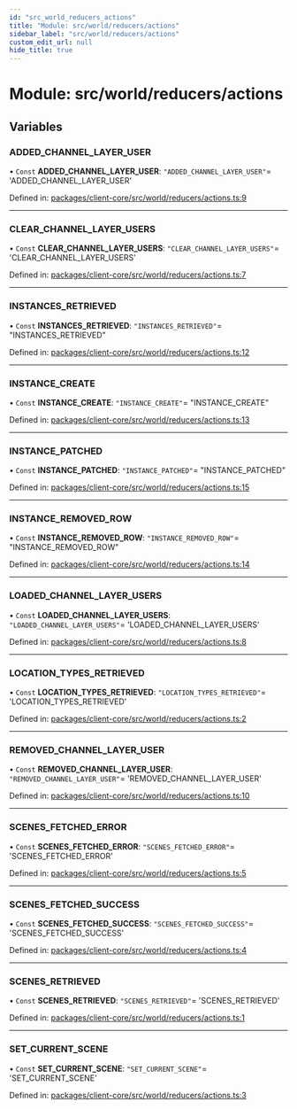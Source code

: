 ```yaml
---
id: "src_world_reducers_actions"
title: "Module: src/world/reducers/actions"
sidebar_label: "src/world/reducers/actions"
custom_edit_url: null
hide_title: true
---
```


# Module: src/world/reducers/actions

## Variables

### ADDED\_CHANNEL\_LAYER\_USER

• `Const` **ADDED\_CHANNEL\_LAYER\_USER**: ``"ADDED_CHANNEL_LAYER_USER"``= 'ADDED\_CHANNEL\_LAYER\_USER'

Defined in: [packages/client-core/src/world/reducers/actions.ts:9](https://github.com/xr3ngine/xr3ngine/blob/2d83606b6/packages/client-core/src/world/reducers/actions.ts#L9)

___

### CLEAR\_CHANNEL\_LAYER\_USERS

• `Const` **CLEAR\_CHANNEL\_LAYER\_USERS**: ``"CLEAR_CHANNEL_LAYER_USERS"``= 'CLEAR\_CHANNEL\_LAYER\_USERS'

Defined in: [packages/client-core/src/world/reducers/actions.ts:7](https://github.com/xr3ngine/xr3ngine/blob/2d83606b6/packages/client-core/src/world/reducers/actions.ts#L7)

___

### INSTANCES\_RETRIEVED

• `Const` **INSTANCES\_RETRIEVED**: ``"INSTANCES_RETRIEVED"``= "INSTANCES\_RETRIEVED"

Defined in: [packages/client-core/src/world/reducers/actions.ts:12](https://github.com/xr3ngine/xr3ngine/blob/2d83606b6/packages/client-core/src/world/reducers/actions.ts#L12)

___

### INSTANCE\_CREATE

• `Const` **INSTANCE\_CREATE**: ``"INSTANCE_CREATE"``= "INSTANCE\_CREATE"

Defined in: [packages/client-core/src/world/reducers/actions.ts:13](https://github.com/xr3ngine/xr3ngine/blob/2d83606b6/packages/client-core/src/world/reducers/actions.ts#L13)

___

### INSTANCE\_PATCHED

• `Const` **INSTANCE\_PATCHED**: ``"INSTANCE_PATCHED"``= "INSTANCE\_PATCHED"

Defined in: [packages/client-core/src/world/reducers/actions.ts:15](https://github.com/xr3ngine/xr3ngine/blob/2d83606b6/packages/client-core/src/world/reducers/actions.ts#L15)

___

### INSTANCE\_REMOVED\_ROW

• `Const` **INSTANCE\_REMOVED\_ROW**: ``"INSTANCE_REMOVED_ROW"``= "INSTANCE\_REMOVED\_ROW"

Defined in: [packages/client-core/src/world/reducers/actions.ts:14](https://github.com/xr3ngine/xr3ngine/blob/2d83606b6/packages/client-core/src/world/reducers/actions.ts#L14)

___

### LOADED\_CHANNEL\_LAYER\_USERS

• `Const` **LOADED\_CHANNEL\_LAYER\_USERS**: ``"LOADED_CHANNEL_LAYER_USERS"``= 'LOADED\_CHANNEL\_LAYER\_USERS'

Defined in: [packages/client-core/src/world/reducers/actions.ts:8](https://github.com/xr3ngine/xr3ngine/blob/2d83606b6/packages/client-core/src/world/reducers/actions.ts#L8)

___

### LOCATION\_TYPES\_RETRIEVED

• `Const` **LOCATION\_TYPES\_RETRIEVED**: ``"LOCATION_TYPES_RETRIEVED"``= 'LOCATION\_TYPES\_RETRIEVED'

Defined in: [packages/client-core/src/world/reducers/actions.ts:2](https://github.com/xr3ngine/xr3ngine/blob/2d83606b6/packages/client-core/src/world/reducers/actions.ts#L2)

___

### REMOVED\_CHANNEL\_LAYER\_USER

• `Const` **REMOVED\_CHANNEL\_LAYER\_USER**: ``"REMOVED_CHANNEL_LAYER_USER"``= 'REMOVED\_CHANNEL\_LAYER\_USER'

Defined in: [packages/client-core/src/world/reducers/actions.ts:10](https://github.com/xr3ngine/xr3ngine/blob/2d83606b6/packages/client-core/src/world/reducers/actions.ts#L10)

___

### SCENES\_FETCHED\_ERROR

• `Const` **SCENES\_FETCHED\_ERROR**: ``"SCENES_FETCHED_ERROR"``= 'SCENES\_FETCHED\_ERROR'

Defined in: [packages/client-core/src/world/reducers/actions.ts:5](https://github.com/xr3ngine/xr3ngine/blob/2d83606b6/packages/client-core/src/world/reducers/actions.ts#L5)

___

### SCENES\_FETCHED\_SUCCESS

• `Const` **SCENES\_FETCHED\_SUCCESS**: ``"SCENES_FETCHED_SUCCESS"``= 'SCENES\_FETCHED\_SUCCESS'

Defined in: [packages/client-core/src/world/reducers/actions.ts:4](https://github.com/xr3ngine/xr3ngine/blob/2d83606b6/packages/client-core/src/world/reducers/actions.ts#L4)

___

### SCENES\_RETRIEVED

• `Const` **SCENES\_RETRIEVED**: ``"SCENES_RETRIEVED"``= 'SCENES\_RETRIEVED'

Defined in: [packages/client-core/src/world/reducers/actions.ts:1](https://github.com/xr3ngine/xr3ngine/blob/2d83606b6/packages/client-core/src/world/reducers/actions.ts#L1)

___

### SET\_CURRENT\_SCENE

• `Const` **SET\_CURRENT\_SCENE**: ``"SET_CURRENT_SCENE"``= 'SET\_CURRENT\_SCENE'

Defined in: [packages/client-core/src/world/reducers/actions.ts:3](https://github.com/xr3ngine/xr3ngine/blob/2d83606b6/packages/client-core/src/world/reducers/actions.ts#L3)
